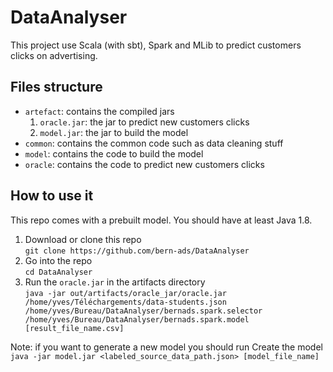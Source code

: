 # DataAnalyser

This project use Scala (with sbt), Spark and MLib to predict customers clicks on advertising.

## Files structure

- `artefact`: contains the compiled jars
    1. `oracle.jar`: the jar to predict new customers clicks
    2. `model.jar`: the jar to build the model
- `common`: contains the common code such as data cleaning stuff
- `model`: contains the code to build the model
- `oracle`: contains the code to predict new customers clicks

## How to use it

This repo comes with a prebuilt model. 
You should have at least Java 1.8.

1. Download or clone this repo  
    `git clone https://github.com/bern-ads/DataAnalyser`
2. Go into the repo  
    `cd DataAnalyser`
3. Run the `oracle.jar` in the artifacts directory  
    `java -jar out/artifacts/oracle_jar/oracle.jar /home/yves/Téléchargements/data-students.json /home/yves/Bureau/DataAnalyser/bernads.spark.selector /home/yves/Bureau/DataAnalyser/bernads.spark.model
 [result_file_name.csv]`
  
Note: if you want to generate a new model you should run Create the model  
    `java -jar model.jar <labeled_source_data_path.json> [model_file_name]`